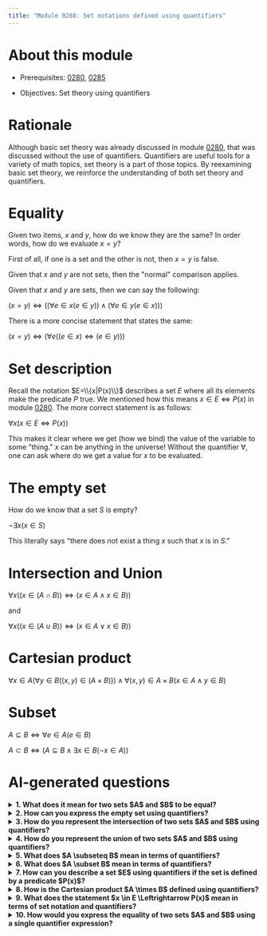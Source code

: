 ```yaml
---
title: "Module 0288: Set notations defined using quantifiers"
---
```


# About this module

-   Prerequisites: [0280](../0280/mdModule.html), [0285](../0285/mdModule.html)

-   Objectives: Set theory using quantifiers

# Rationale

Although basic set theory was already discussed in module
[0280](../0280/mdModule.html), that was discussed without the use of quantifiers.
Quantifiers are useful tools for a variety of math topics, set theory is
a part of those topics. By reexamining basic set theory, we reinforce
the understanding of both set theory and quantifiers.

# Equality

Given two items, $x$ and $y$, how do we know they are the same? In order
words, how do we evaluate $x=y$?

First of all, if one is a set and the other is not, then $x=y$ is false.

Given that $x$ and $y$ are not sets, then the "normal" comparison
applies.

Given that $x$ and $y$ are sets, then we can say the following:

$(x=y) \Leftrightarrow ((\forall e \in x(e \in y)) \wedge (\forall e \in y(e \in x)))$

There is a more concise statement that states the same:

<span id="setEquality">$(x=y) \Leftrightarrow (\forall e((e \in x) \Leftrightarrow (e \in y)))$</span>

# Set description

Recall the notation $E=\\{x|P(x)\\}$ describes a set $E$ where all its
elements make the predicate $P$ true. We mentioned how this means
$x \in E \Leftrightarrow
  P(x)$ in module [0280](../0280). The more correct statement is as
follows:

$\forall x(x \in E \Leftrightarrow P(x))$

This makes it clear where we get (how we bind) the value of the variable
to some "thing." $x$ can be anything in the universe! Without the
quantifier $\forall$, one can ask where do we get a value
for $x$ to be evaluated.

# The empty set

How do we know that a set $S$ is empty?

$\neg \exists x(x \in S)$

This literally says "there does not exist a thing $x$ such that $x$ is
in $S$."

# Intersection and Union

$\forall x((x \in (A \cap B)) \Leftrightarrow (x \in A \wedge x \in B))$

and

$\forall x((x \in (A \cup B)) \Leftrightarrow (x \in A \vee x \in B))$

# Cartesian product

$\forall x \in A(\forall y \in B((x,y) \in (A \times B))) \wedge \forall (x,y) \in A \times B(x \in A \wedge y \in B)$

# Subset

$A \subseteq B \Leftrightarrow \forall e \in A(e \in B)$

$A \subset B \Leftrightarrow (A \subseteq B \wedge \exists x \in B(\neg x \in A))$

# AI-generated questions

<details>
  <summary><strong>1. What does it mean for two sets $A$ and $B$ to be equal?</strong></summary>
  <p>Two sets $A$ and $B$ are equal if every element of $A$ is an element of $B$ and every element of $B$ is an element of $A$. In formal terms:</p>
  <p>$$A = B \Leftrightarrow \forall e \in A(e \in B) \wedge \forall e \in B(e \in A)$$</p>
</details>

<details>
  <summary><strong>2. How can you express the empty set using quantifiers?</strong></summary>
  <p>The empty set $S$ can be expressed using quantifiers as follows:</p>
  <p>$$\neg \exists x(x \in S)$$</p>
  <p>This means that there does not exist any element $x$ such that $x$ is in $S$.</p>
</details>

<details>
  <summary><strong>3. How do you represent the intersection of two sets $A$ and $B$ using quantifiers?</strong></summary>
  <p>The intersection of two sets $A$ and $B$ can be represented using quantifiers as:</p>
  <p>$$\forall x((x \in (A \cap B)) \Leftrightarrow (x \in A \wedge x \in B))$$</p>
</details>

<details>
  <summary><strong>4. How do you represent the union of two sets $A$ and $B$ using quantifiers?</strong></summary>
  <p>The union of two sets $A$ and $B$ can be represented using quantifiers as:</p>
  <p>$$\forall x((x \in (A \cup B)) \Leftrightarrow (x \in A \vee x \in B))$$</p>
</details>

<details>
  <summary><strong>5. What does $A \subseteq B$ mean in terms of quantifiers?</strong></summary>
  <p>The statement $A \subseteq B$ means that every element of $A$ is also an element of $B$, and can be expressed as:</p>
  <p>$$A \subseteq B \Leftrightarrow \forall e \in A(e \in B)$$</p>
</details>

<details>
  <summary><strong>6. What does $A \subset B$ mean in terms of quantifiers?</strong></summary>
  <p>The statement $A \subset B$ means that $A$ is a subset of $B$ but $A$ is not equal to $B$. It can be expressed as:</p>
  <p>$$A \subset B \Leftrightarrow (A \subseteq B \wedge \exists x \in B(\neg x \in A))$$</p>
</details>

<details>
  <summary><strong>7. How can you describe a set $E$ using quantifiers if the set is defined by a predicate $P(x)$?</strong></summary>
  <p>If a set $E$ is defined by a predicate $P(x)$, you can describe the set using quantifiers as:</p>
  <p>$$\forall x(x \in E \Leftrightarrow P(x))$$</p>
</details>

<details>
  <summary><strong>8. How is the Cartesian product $A \times B$ defined using quantifiers?</strong></summary>
  <p>The Cartesian product of two sets $A$ and $B$ can be defined using quantifiers as:</p>
  <p>$$\forall x \in A(\forall y \in B((x,y) \in (A \times B))) \wedge \forall (x,y) \in A \times B(x \in A \wedge y \in B)$$</p>
</details>

<details>
  <summary><strong>9. What does the statement $x \in E \Leftrightarrow P(x)$ mean in terms of set notation and quantifiers?</strong></summary>
  <p>The statement $x \in E \Leftrightarrow P(x)$ implies that $E$ is the set of all $x$ such that $P(x)$ is true, and can be formally written as:</p>
  <p>$$E = \{x | P(x)\}$$</p>
  <p>In quantifier form: $$\forall x(x \in E \Leftrightarrow P(x))$$</p>
</details>

<details>
  <summary><strong>10. How would you express the equality of two sets $A$ and $B$ using a single quantifier expression?</strong></summary>
  <p>The equality of two sets $A$ and $B$ can be expressed concisely with the following quantifier expression:</p>
  <p>$$A = B \Leftrightarrow \forall e((e \in A) \Leftrightarrow (e \in B))$$</p>
</details>

